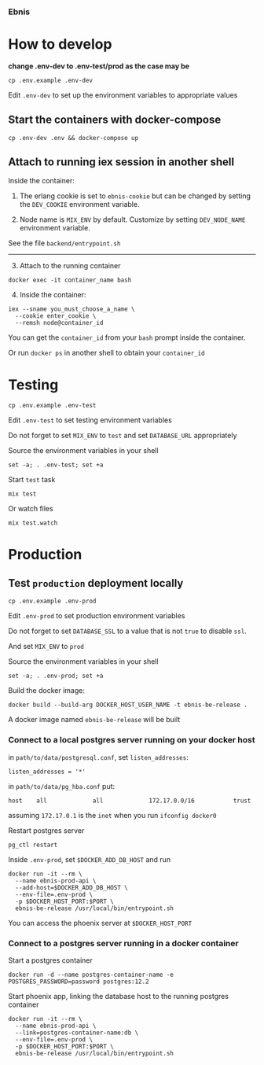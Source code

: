 ### Ebnis

# How to develop


__change .env-dev to .env-test/prod as the case may be__


```
cp .env.example .env-dev
```


Edit `.env-dev` to set up the environment variables to appropriate values


## Start the containers with docker-compose

```
cp .env-dev .env && docker-compose up
```


## Attach to running iex session in another shell


Inside the container:


1. The erlang cookie is set to `ebnis-cookie` but can be changed by setting
the `DEV_COOKIE` environment variable.

2. Node name is `MIX_ENV` by default. Customize by setting `DEV_NODE_NAME`
environment variable.


See the file `backend/entrypoint.sh`

----

3. Attach to the running container

```
docker exec -it container_name bash
```

4. Inside the container:

```
iex --sname you_must_choose_a_name \
  --cookie enter_cookie \
  --remsh node@container_id
```


You can get the `container_id` from your `bash` prompt inside the container.

Or run `docker ps` in another shell to obtain your `container_id`


# Testing


```
cp .env.example .env-test
```

Edit `.env-test` to set testing environment variables

Do not forget to set `MIX_ENV` to `test` and set `DATABASE_URL` appropriately


Source the environment variables in your shell

```
set -a; . .env-test; set +a
```


Start `test` task

```
mix test
```


Or watch files

```
mix test.watch
```


# Production


## Test `production` deployment locally


```
cp .env.example .env-prod
```

Edit `.env-prod` to set production environment variables


Do not forget to set `DATABASE_SSL` to a value that is not `true` to disable
`ssl`.

And set `MIX_ENV` to `prod`


Source the environment variables in your shell

```
set -a; . .env-prod; set +a
```


Build the docker image:

```
docker build --build-arg DOCKER_HOST_USER_NAME -t ebnis-be-release .
```

A docker image named `ebnis-be-release` will be built


### Connect to a local postgres server running on your docker host


in `path/to/data/postgresql.conf`, set `listen_addresses`:

```
listen_addresses = '*'
```


in `path/to/data/pg_hba.conf` put:

```
host    all             all             172.17.0.0/16           trust
```


assuming `172.17.0.1` is the `inet` when you run `ifconfig docker0`


Restart postgres server

```
pg_ctl restart 
```

Inside `.env-prod`, set `$DOCKER_ADD_DB_HOST` and run

```
docker run -it --rm \
  --name ebnis-prod-api \
  --add-host=$DOCKER_ADD_DB_HOST \
  --env-file=.env-prod \
  -p $DOCKER_HOST_PORT:$PORT \
  ebnis-be-release /usr/local/bin/entrypoint.sh
```

You can access the phoenix server at `$DOCKER_HOST_PORT`


### Connect to a postgres server running in a docker container


Start a postgres container

```
docker run -d --name postgres-container-name -e POSTGRES_PASSWORD=password postgres:12.2
```


Start phoenix app, linking the database host to the running postgres container

```
docker run -it --rm \
  --name ebnis-prod-api \
  --link=postgres-container-name:db \
  --env-file=.env-prod \
  -p $DOCKER_HOST_PORT:$PORT \
  ebnis-be-release /usr/local/bin/entrypoint.sh
```
